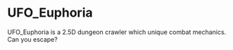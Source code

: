 # UFO_Euphoria
UFO_Euphoria is a 2.5D dungeon crawler which unique combat mechanics. Can you escape?
